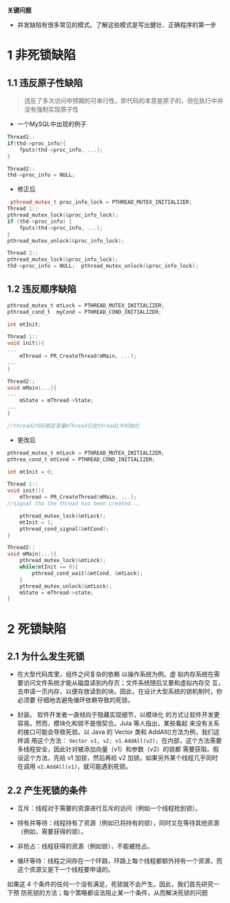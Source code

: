 

**关键问题**

- 并发缺陷有很多常见的模式。了解这些模式是写出健壮、正确程序的第一步


# 1 非死锁缺陷

## 1.1 违反原子性缺陷


>违反了多次访问中预期的可串行性，即代码的本意是原子的，但在执行中并没有强制实现原子性


- 一个MySQL中出现的例子

```c
Thread1::
if(thd->proc_info){
	fputs(thd->proc_info, ...);
}

Thread2::
thd->proc_info = NULL;
```

- 修正后
```cpp
 pthread_mutex_t proc_info_lock = PTHREAD_MUTEX_INITIALIZER; 
Thread 1:: 
pthread_mutex_lock(&proc_info_lock); 
if (thd->proc_info) { 
	fputs(thd->proc_info, ...); 
} 
pthread_mutex_unlock(&proc_info_lock);  

Thread 2:: 
pthread_mutex_lock(&proc_info_lock); 
thd->proc_info = NULL;  pthread_mutex_unlock(&proc_info_lock);

```

## 1.2 违反顺序缺陷

```c
pthread_mutex_t mtLock = PTHREAD_MUTEX_INITIALIZER;
pthread_cond_t  myCond = PTHREAD_COND_INITIALIZER;

int mtInit;

Thread 1::
void init(){
...
	mThread = PR_CreateThread(mMain, ...);
...
}

Thread2:;
void mMain(...){
...
	mState = mThread->State;
...
}

//thread2代码假定变量mThread已在thread1中初始化
```

- 更改后

```c
pthread_mutex_t mtLock = PTHREAD_MUTEX_INITIALIZER;
pthrea_cond_t mtCond = PTHREAD_COND_INITIALIZER;

int mtInit = 0;

Thread 1::
void init(){
	mThread = PR_CreateThread(mMain, ...);
//signal tha the thread has been created...

	pthread_mutex_lock(&mtLock);
	mtInit = 1;
	pthread_cond_signal(&mtCond);
}

Thread2::
void mMain(...){
	pthread_mutex_lock(&mtLock);
	while(mtInit == 0){
		pthread_cond_wait(&mtCond, &mtLock);
	}
	pthread_mutex_unlock(&mtLock);
	mState = mThread->state;
}
```

# 2 死锁缺陷


## 2.1 为什么发生死锁


- 在大型代码库里，组件之间复杂的依赖
	以操作系统为例。虚 拟内存系统在需要访问文件系统才能从磁盘读到内存页；文件系统随后又要和虚拟内存交 互，去申请一页内存，以便存放读到的块。因此，在设计大型系统的锁机制时，你必须要 仔细地去避免循环依赖导致的死锁。

- 封装。
	软件开发者一直倾向于隐藏实现细节，以模块化 的方式让软件开发更容易。然而，模块化和锁不是很契合。Jula 等人指出，某些看起 来没有关系的接口可能会导致死锁。以 Java 的 Vector 类和 AddAll()方法为例，我们这样调 用这个方法： `Vector v1, v2; v1.AddAll(v2); `在内部，这个方法需要多线程安全，因此针对被添加向量（v1）和参数（v2）的锁都 需要获取。假设这个方法，先给 v1 加锁，然后再给 v2 加锁。如果另外某个线程几乎同时 在调用 `v2.AddAll(v1)`，就可能遇到死锁。


## 2.2 产生死锁的条件


- 互斥：线程对于需要的资源进行互斥的访问（例如一个线程抢到锁）。 

- 持有并等待：线程持有了资源（例如已将持有的锁），同时又在等待其他资源（例如，需要获得的锁）。 
- 非抢占：线程获得的资源（例如锁），不能被抢占。 
- 循环等待：线程之间存在一个环路，环路上每个线程都额外持有一个资源，而这个资源又是下一个线程要申请的。 
 
 如果这 4 个条件的任何一个没有满足，死锁就不会产生。因此，我们首先研究一下预 防死锁的方法；每个策略都设法阻止某一个条件，从而解决死锁的问题



